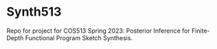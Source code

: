 # Synth513

Repo for project for COS513 Spring 2023: Posterior Inference for Finite-Depth Functional Program Sketch Synthesis.
